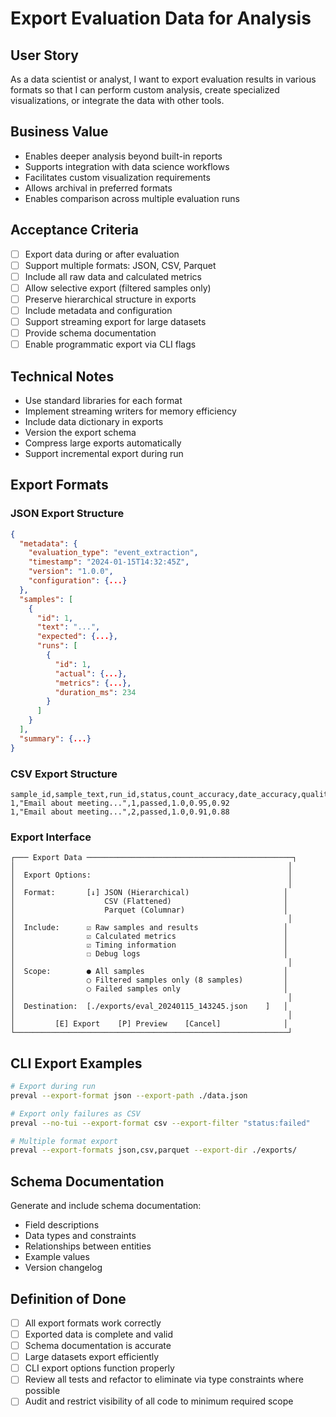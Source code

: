 # Export Evaluation Data for Analysis

## User Story
As a data scientist or analyst, I want to export evaluation results in various formats so that I can perform custom analysis, create specialized visualizations, or integrate the data with other tools.

## Business Value
- Enables deeper analysis beyond built-in reports
- Supports integration with data science workflows
- Facilitates custom visualization requirements
- Allows archival in preferred formats
- Enables comparison across multiple evaluation runs

## Acceptance Criteria
- [ ] Export data during or after evaluation
- [ ] Support multiple formats: JSON, CSV, Parquet
- [ ] Include all raw data and calculated metrics
- [ ] Allow selective export (filtered samples only)
- [ ] Preserve hierarchical structure in exports
- [ ] Include metadata and configuration
- [ ] Support streaming export for large datasets
- [ ] Provide schema documentation
- [ ] Enable programmatic export via CLI flags

## Technical Notes
- Use standard libraries for each format
- Implement streaming writers for memory efficiency
- Include data dictionary in exports
- Version the export schema
- Compress large exports automatically
- Support incremental export during run

## Export Formats

### JSON Export Structure
```json
{
  "metadata": {
    "evaluation_type": "event_extraction",
    "timestamp": "2024-01-15T14:32:45Z",
    "version": "1.0.0",
    "configuration": {...}
  },
  "samples": [
    {
      "id": 1,
      "text": "...",
      "expected": {...},
      "runs": [
        {
          "id": 1,
          "actual": {...},
          "metrics": {...},
          "duration_ms": 234
        }
      ]
    }
  ],
  "summary": {...}
}
```

### CSV Export Structure
```csv
sample_id,sample_text,run_id,status,count_accuracy,date_accuracy,quality_score
1,"Email about meeting...",1,passed,1.0,0.95,0.92
1,"Email about meeting...",2,passed,1.0,0.91,0.88
```

### Export Interface
```
┌─── Export Data ──────────────────────────────────────────────┐
│                                                             │
│  Export Options:                                            │
│                                                             │
│  Format:       [↓] JSON (Hierarchical)                     │
│                    CSV (Flattened)                         │
│                    Parquet (Columnar)                      │
│                                                             │
│  Include:      ☑ Raw samples and results                   │
│                ☑ Calculated metrics                        │
│                ☑ Timing information                        │
│                ☐ Debug logs                                │
│                                                             │
│  Scope:        ● All samples                               │
│                ○ Filtered samples only (8 samples)         │
│                ○ Failed samples only                       │
│                                                             │
│  Destination:  [./exports/eval_20240115_143245.json    ]   │
│                                                             │
│         [E] Export    [P] Preview    [Cancel]              │
└─────────────────────────────────────────────────────────────┘
```

## CLI Export Examples
```bash
# Export during run
preval --export-format json --export-path ./data.json

# Export only failures as CSV
preval --no-tui --export-format csv --export-filter "status:failed"

# Multiple format export
preval --export-formats json,csv,parquet --export-dir ./exports/
```

## Schema Documentation
Generate and include schema documentation:
- Field descriptions
- Data types and constraints  
- Relationships between entities
- Example values
- Version changelog

## Definition of Done
- [ ] All export formats work correctly
- [ ] Exported data is complete and valid
- [ ] Schema documentation is accurate
- [ ] Large datasets export efficiently
- [ ] CLI export options function properly
- [ ] Review all tests and refactor to eliminate via type constraints where possible
- [ ] Audit and restrict visibility of all code to minimum required scope